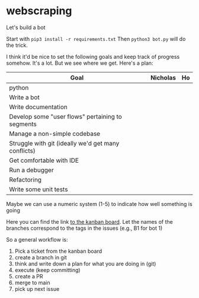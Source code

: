 # webscraping



Let's build a bot 

Start with `pip3 install -r requirements.txt` Then `python3 bot.py` will do the trick. 

I think it'd be nice to set the following goals and keep track of progress somehow. It's a lot. But we see where we get. Here's a plan: 


| Goal                                                | Nicholas | Ho |
|-----------------------------------------------------|----------|----|
| python                                              |          |    |
| Write a bot                                         |          |    |
| Write documentation                                 |          |    |
| Develop some "user flows" pertaining to segments    |          |    |
| Manage a non-simple codebase                        |          |    |
| Struggle with git (ideally we'd get many conflicts) |          |    |
| Get comfortable with IDE                            |          |    |
| Run a debugger                                      |          |    |
| Refactoring                                         |          |    |
| Write some unit tests                               |          |    |


Maybe we can use a numeric system (1-5) to indicate how well something is going 

Here you can find the link [to the kanban board](https://github.com/nicholascorten1/webscraping/projects/1?add_cards_query=is%3Aopen). Let the names of the branches correspond to the tags in the issues (e.g., B1 for bot 1)

So a general workflow is:
1. Pick a ticket from the kanban board
2. create a branch in git
3. think and write down a plan for what you are doing in (git)
4. execute (keep committing)
5. create a PR 
6. merge to main 
7. pick up next issue